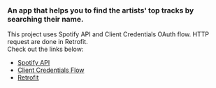 ### An app that helps you to find the artists' top tracks by searching their name.

This project uses Spotify API and  Client Credentials OAuth flow. HTTP request are done in Retrofit.                                                                      
Check out the links below:

* [Spotify API](https://developer.spotify.com/documentation/web-api/quick-start/)                
* [Client Credentials Flow](https://developer.spotify.com/documentation/general/guides/authorization/client-credentials/)          
* [Retrofit](https://github.com/square/retrofit)
